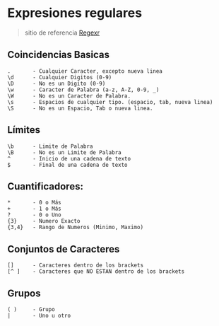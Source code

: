 # Expresiones regulares

> sitio de referencia [Regexr](https://regexr.com/) 

## Coincidencias Basicas

    .       - Cualquier Caracter, excepto nueva linea  
    \d      - Cualquier Digitos (0-9)  
    \D      - No es un Digito (0-9)  
    \w      - Caracter de Palabra (a-z, A-Z, 0-9, _)  
    \W      - No es un Caracter de Palabra.  
    \s      - Espacios de cualquier tipo. (espacio, tab, nueva linea)  
    \S      - No es un Espacio, Tab o nueva linea.  

## Límites

    \b      - Limite de Palabra  
    \B      - No es un Limite de Palabra  
    ^       - Inicio de una cadena de texto  
    $       - Final de una cadena de texto  

## Cuantificadores:

    *       - 0 o Más  
    +       - 1 o Más  
    ?       - 0 o Uno  
    {3}     - Numero Exacto  
    {3,4}   - Rango de Numeros (Minimo, Maximo)  

## Conjuntos de Caracteres

    []      - Caracteres dentro de los brackets  
    [^ ]    - Caracteres que NO ESTAN dentro de los brackets  

## Grupos

    ( )     - Grupo  
    |       - Uno u otro  

